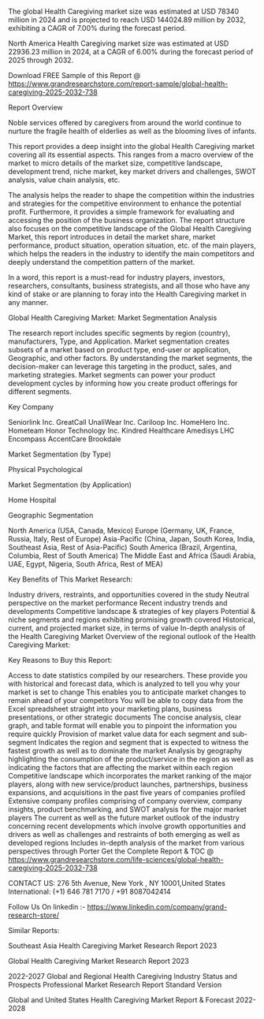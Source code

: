 The global Health Caregiving market size was estimated at USD 78340 million in 2024 and is projected to reach USD 144024.89 million by 2032, exhibiting a CAGR of 7.00% during the forecast period.



North America Health Caregiving market size was estimated at USD 22936.23 million in 2024, at a CAGR of 6.00% during the forecast period of 2025 through 2032.

Download FREE Sample of this Report @ https://www.grandresearchstore.com/report-sample/global-health-caregiving-2025-2032-738




Report Overview







Noble services offered by caregivers from around the world continue to nurture the fragile health of elderlies as well as the blooming lives of infants.



This report provides a deep insight into the global Health Caregiving market covering all its essential aspects. This ranges from a macro overview of the market to micro details of the market size, competitive landscape, development trend, niche market, key market drivers and challenges, SWOT analysis, value chain analysis, etc.



The analysis helps the reader to shape the competition within the industries and strategies for the competitive environment to enhance the potential profit. Furthermore, it provides a simple framework for evaluating and accessing the position of the business organization. The report structure also focuses on the competitive landscape of the Global Health Caregiving Market, this report introduces in detail the market share, market performance, product situation, operation situation, etc. of the main players, which helps the readers in the industry to identify the main competitors and deeply understand the competition pattern of the market.

In a word, this report is a must-read for industry players, investors, researchers, consultants, business strategists, and all those who have any kind of stake or are planning to foray into the Health Caregiving market in any manner.



Global Health Caregiving Market: Market Segmentation Analysis

The research report includes specific segments by region (country), manufacturers, Type, and Application. Market segmentation creates subsets of a market based on product type, end-user or application, Geographic, and other factors. By understanding the market segments, the decision-maker can leverage this targeting in the product, sales, and marketing strategies. Market segments can power your product development cycles by informing how you create product offerings for different segments.



Key Company



Seniorlink
Inc.
GreatCall
UnaliWear Inc.
Cariloop
Inc.
HomeHero Inc.
Hometeam
Honor Technology Inc.
Kindred Healthcare
Amedisys
LHC
Encompass
AccentCare
Brookdale


Market Segmentation (by Type)



Physical
Psychological


Market Segmentation (by Application)



Home
Hospital


Geographic Segmentation



North America (USA, Canada, Mexico)
Europe (Germany, UK, France, Russia, Italy, Rest of Europe)
Asia-Pacific (China, Japan, South Korea, India, Southeast Asia, Rest of Asia-Pacific)
South America (Brazil, Argentina, Columbia, Rest of South America)
The Middle East and Africa (Saudi Arabia, UAE, Egypt, Nigeria, South Africa, Rest of MEA)


Key Benefits of This Market Research:



Industry drivers, restraints, and opportunities covered in the study
Neutral perspective on the market performance
Recent industry trends and developments
Competitive landscape & strategies of key players
Potential & niche segments and regions exhibiting promising growth covered
Historical, current, and projected market size, in terms of value
In-depth analysis of the Health Caregiving Market
Overview of the regional outlook of the Health Caregiving Market:


Key Reasons to Buy this Report:



Access to date statistics compiled by our researchers. These provide you with historical and forecast data, which is analyzed to tell you why your market is set to change
This enables you to anticipate market changes to remain ahead of your competitors
You will be able to copy data from the Excel spreadsheet straight into your marketing plans, business presentations, or other strategic documents
The concise analysis, clear graph, and table format will enable you to pinpoint the information you require quickly
Provision of market value data for each segment and sub-segment
Indicates the region and segment that is expected to witness the fastest growth as well as to dominate the market
Analysis by geography highlighting the consumption of the product/service in the region as well as indicating the factors that are affecting the market within each region
Competitive landscape which incorporates the market ranking of the major players, along with new service/product launches, partnerships, business expansions, and acquisitions in the past five years of companies profiled
Extensive company profiles comprising of company overview, company insights, product benchmarking, and SWOT analysis for the major market players
The current as well as the future market outlook of the industry concerning recent developments which involve growth opportunities and drivers as well as challenges and restraints of both emerging as well as developed regions
Includes in-depth analysis of the market from various perspectives through Porter
Get the Complete Report & TOC @ https://www.grandresearchstore.com/life-sciences/global-health-caregiving-2025-2032-738
 
 

CONTACT US:
276 5th Avenue, New York , NY 10001,United States
International: (+1) 646 781 7170 / +91 8087042414

Follow Us On linkedin :- https://www.linkedin.com/company/grand-research-store/


Similar Reports:

Southeast Asia Health Caregiving Market Research Report 2023

Global Health Caregiving Market Research Report 2023

2022-2027 Global and Regional Health Caregiving Industry Status and Prospects Professional Market Research Report Standard Version

Global and United States Health Caregiving Market Report & Forecast 2022-2028
